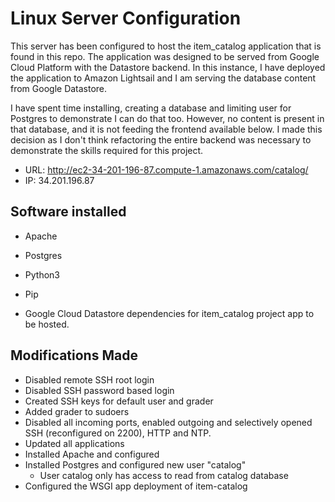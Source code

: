 # Linux Server Configuration

This server has been configured to host the item_catalog application that is found in this repo. The application was designed to be served from Google Cloud Platform with the Datastore backend. In this instance, I have deployed the application to Amazon Lightsail and I am serving the database content from Google Datastore.

I have spent time installing, creating a database and limiting user for Postgres to demonstrate I can do that too. However, no content is present in that database, and it is not feeding the frontend available below. I made this decision as I don't think refactoring the entire backend was necessary to demonstrate the skills required for this project.

* URL: http://ec2-34-201-196-87.compute-1.amazonaws.com/catalog/
* IP: 34.201.196.87

## Software installed

* Apache
* Postgres
* Python3
* Pip

* Google Cloud Datastore dependencies for item_catalog project app to be hosted.

## Modifications Made
* Disabled remote SSH root login
* Disabled SSH password based login
* Created SSH keys for default user and grader
* Added grader to sudoers
* Disabled all incoming ports, enabled outgoing and selectively opened SSH (reconfigured on 2200), HTTP and NTP.
* Updated all applications
* Installed Apache and configured
* Installed Postgres and configured new user "catalog"
    * User catalog only has access to read from catalog database
* Configured the WSGI app deployment of item-catalog
